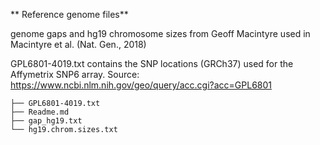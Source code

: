 ** Reference genome files**

genome gaps and hg19 chromosome sizes from Geoff Macintyre used in Macintyre et al. (Nat. Gen., 2018)

GPL6801-4019.txt contains the SNP locations (GRCh37) used for the Affymetrix SNP6 array.
Source: https://www.ncbi.nlm.nih.gov/geo/query/acc.cgi?acc=GPL6801

```
├── GPL6801-4019.txt
├── Readme.md
├── gap_hg19.txt
└── hg19.chrom.sizes.txt
```
